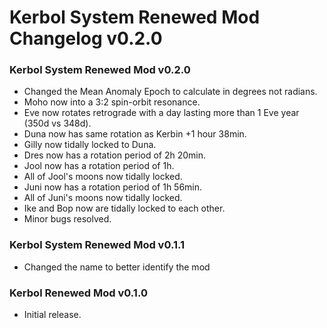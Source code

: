 # Kerbol System Renewed Mod Changelog v0.2.0

### Kerbol System Renewed Mod v0.2.0

- Changed the Mean Anomaly Epoch to calculate in degrees not radians.
- Moho now into a 3:2 spin-orbit resonance.
- Eve now rotates retrograde with a day lasting more than 1 Eve year (350d vs 348d).
- Duna now has same rotation as Kerbin +1 hour 38min.
- Gilly now tidally locked to Duna.
- Dres now has a rotation period of 2h 20min.
- Jool now has a rotation period of 1h.
- All of Jool's moons now tidally locked.
- Juni now has a rotation period of 1h 56min.
- All of Juni's moons now tidally locked.
- Ike and Bop now are tidally locked to each other.
- Minor bugs resolved.

### Kerbol System Renewed Mod v0.1.1

- Changed the name to better identify the mod

### Kerbol Renewed Mod v0.1.0

- Initial release.